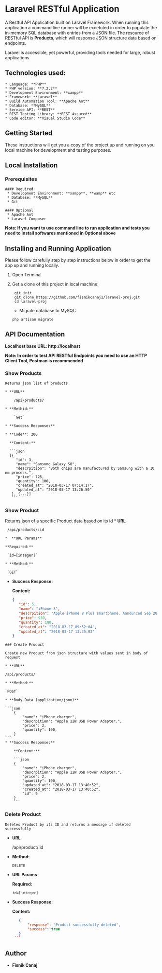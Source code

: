 

# Laravel RESTful Application

A Restful API Application built on Laravel Framework. When running this application a command line runner will be excetuted in order to populate the in-memory SQL database with entries from a JSON file. The resource of RESTful API is **Products**, which will response JSON structure data based on endpoints.


Laravel is accessible, yet powerful, providing tools needed for large, robust applications.

## Technologies used:
    * Language: **PHP**
    * PHP version: **7.2.2** 
    * Development Environment: **xampp**
    * Framework: **Laravel**
    * Build Automation Tool: **Apache Ant**
    * Database: **MySQL**
    * Service API: **REST**
    * REST Testing Library: **REST Assured**
    * Code editor: **Visual Studio Code**

## Getting Started
These instructions will get you a copy of the project up and running on you local machine for development and testing purposes.

## Local Installation
### Prerequisites
    #### Required
     * Development Environment: **xampp**, **wamp** etc
     * Databese: **MySQL**
     * Git
    
    #### Optional
     * Apache Ant
     * Laravel Composer

**Note: If you want to use command line to run application and tests you need to install softwares mentioned in Optional above**

## Installing and Running Application
Please follow carefully step by step instructions below in order to get the app up and running locally.

1. Open Terminal

2. Get a clone of this project in local machine:
    ```
     git init 
     git clone https://github.com/fisnikcanaj1/laravel-proj.git
     cd laravel-proj
    ```
    * Migrate database to MySQL:
     ```
     php artisan migrate
    ```
 ## API Documentation 
 **Localhost base URL: http://localhost**

  **Note: In order to test API RESTful Endpoints you need to use an HTTP Client Tool, Postman is recommended**

   ### Show Products
    Returns json list of products

    * **URL**

        /api/products/

    * **Methid:**

        `Get`

    * **Success Response:**

    * **Code**: 200
    
      **Content:** 
      
      ```json
      [{
         "id": 3,
         "name": "Samsung Galaxy S8",
         "descrpition": "Both chips are manufactured by Samsung with a 10 nm process.",
         "price": 725,
         "quantity": 100,
         "created_at": "2018-03-17 07:14:17",
         "updated_at": "2018-03-17 13:26:50"
       }, {...}]
       ```

   ### Show Product
   Returns json of a specific Product data based on its id
    * **URL**
 
     /api/products/:id
   
    *  **URL Params**

    **Required:**
 
     `id=[integer]`

    * **Method:**
    
     `GET`
  
   * **Success Response:**
    
     **Content:** 
      
     ```json
     {
        "id": 5,
        "name": "iPhone 8",
        "descrpition": "Apple iPhone 8 Plus smartphone. Announced Sep 2017.",
        "price": 939,
        "quantity": 100,
        "created_at": "2018-03-17 09:52:04",
        "updated_at": "2018-03-17 13:35:03"
     }
     ```

    ### Create Product

    Create new Product from json structure with values sent in body of request

    * **URL**

    /api/products/

    * **Method:**

    `POST`

    * **Body Data (application/json)**

    ```json
        {
            "name": "iPhone charger",
            "descrpition": "Apple 12W USB Power Adapter.",
            "price": 2,
            "quantity": 100,
        }
    ```
    * **Success Response:**

        **Content:** 
        
        ```json
        {
            "name": "iPhone charger",
            "descrpition": "Apple 12W USB Power Adapter.",
            "price": 2,
            "quantity": 100,
            "updated_at": "2018-03-17 13:40:52",
            "created_at": "2018-03-17 13:40:52",
            "id": 9
        }
        ```
  ### Delete Product
    Deletes Product by its ID and returns a message if deleted successfully
 
* **URL**
 
   /api/product/:id
    
* **Method:**
    
   `DELETE`
   
* **URL Params**

  **Required:**
 
  `id=[integer]`
    
* **Success Response:**

     **Content:** 

     ```json
        {
            "response": "Product successfully deleted",
            "success": true
        }
      ```

## Author
  * **Fisnik Canaj**